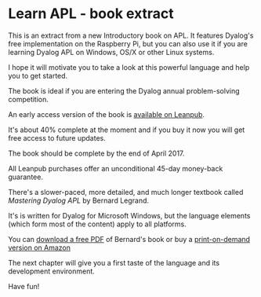 # Learn APL - book extract

This is an extract from a new Introductory book on APL. It features
Dyalog's free implementation on the Raspberry Pi, but you can also use
it if you are learning Dyalog APL on Windows, OS/X or other Linux systems.

I hope it will motivate you to take a look at this powerful language and
help you to get started.

The book is ideal if you are entering the Dyalog annual problem-solving
competition.

An early access version of the book is [available on Leanpub](https://leanpub.com/learnapl).

It's about 40% complete at the moment and if you buy it now you will
get free access to future updates.

The book should be complete by the end of April 2017.

All Leanpub purchases offer an unconditional 45-day money-back guarantee.

There's a slower-paced, more detailed, and much longer textbook called
*Mastering Dyalog APL* by Bernard Legrand.

It's is written for Dyalog for Microsoft Windows, but the language elements
(which form most of the content) apply to all platforms.

You can [download a free PDF](http://www.dyalog.com/uploads/documents/MasteringDyalogAPL.pdf)
of Bernard's book or buy a
[print-on-demand version on Amazon](http://www.amazon.co.uk/Mastering-Dyalog-APL-Complete-Introduction/dp/0956463800/ref=sr_1_1?ie=UTF8&qid=1387290291&sr=8-1&keywords=mastering+dyalog)

The next chapter will give you a first taste of the language and its
development environment.

Have fun!


